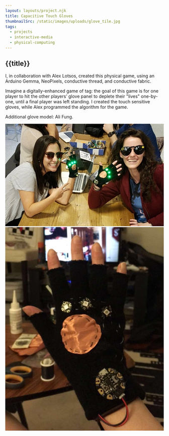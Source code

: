 ```yaml
---
layout: layouts/project.njk
title: Capacitive Touch Gloves
thumbnailSrc: /static/images/uploads/glove_tile.jpg
tags:
  - projects
  - interactive-media
  - physical-computing
---
```

## {{title}}

I, in collaboration with Alex Lotsos, created this physical game, using an Arduino Gemma, NeoPixels, conductive thread, and conductive fabric.

Imagine a digitally-enhanced game of tag: the goal of this game is for one player to hit the other players’ glove panel to deplete their "lives" one-by-one, until a final player was left standing. 
I created the touch sensitive gloves, while Alex programmed the algorithm for the game.

Additional glove model: Ali Fung.

<div class="frame">
<img src="/static/images/uploads/fullsizerender.jpg">
</div>

<div class="frame">
<img src="/static/images/uploads/fullsizerender2.jpg" class="object-fit:scale-down"></img>
</div>

